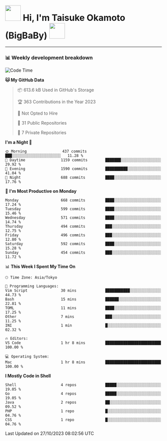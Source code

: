 <!-- Title -->
<h1>
    <img src="https://media.tenor.com/TlyRveJkgo4AAAAi/cloud-cloud-strife.gif" width="50"/> 
    Hi, I'm Taisuke Okamoto (BigBaBy) 
    <img src="https://media.tenor.com/TlyRveJkgo4AAAAi/cloud-cloud-strife.gif" width="50"/>
</h1>

---

<h3> 📊 Weekly development breakdown </h3>
<!-- waka-readme-stats -->

<!--START_SECTION:waka-->
![Code Time](http://img.shields.io/badge/Code%20Time-1%2C642%20hrs%208%20mins-blue)

**🐱 My GitHub Data** 

> 📦 613.6 kB Used in GitHub's Storage 
 > 
> 🏆 363 Contributions in the Year 2023
 > 
> 🚫 Not Opted to Hire
 > 
> 📜 31 Public Repositories 
 > 
> 🔑 7 Private Repositories 
 > 
**I'm a Night 🦉** 

```text
🌞 Morning                437 commits         ███░░░░░░░░░░░░░░░░░░░░░░   11.28 % 
🌆 Daytime                1159 commits        ███████░░░░░░░░░░░░░░░░░░   29.92 % 
🌃 Evening                1590 commits        ██████████░░░░░░░░░░░░░░░   41.04 % 
🌙 Night                  688 commits         ████░░░░░░░░░░░░░░░░░░░░░   17.76 % 
```
📅 **I'm Most Productive on Monday** 

```text
Monday                   668 commits         ████░░░░░░░░░░░░░░░░░░░░░   17.24 % 
Tuesday                  599 commits         ████░░░░░░░░░░░░░░░░░░░░░   15.46 % 
Wednesday                571 commits         ████░░░░░░░░░░░░░░░░░░░░░   14.74 % 
Thursday                 494 commits         ███░░░░░░░░░░░░░░░░░░░░░░   12.75 % 
Friday                   496 commits         ███░░░░░░░░░░░░░░░░░░░░░░   12.80 % 
Saturday                 592 commits         ████░░░░░░░░░░░░░░░░░░░░░   15.28 % 
Sunday                   454 commits         ███░░░░░░░░░░░░░░░░░░░░░░   11.72 % 
```


📊 **This Week I Spent My Time On** 

```text
🕑︎ Time Zone: Asia/Tokyo

💬 Programming Languages: 
Vim Script               30 mins             ███████████░░░░░░░░░░░░░░   44.73 % 
Bash                     15 mins             ██████░░░░░░░░░░░░░░░░░░░   22.81 % 
TOML                     11 mins             ████░░░░░░░░░░░░░░░░░░░░░   17.25 % 
Other                    7 mins              ███░░░░░░░░░░░░░░░░░░░░░░   11.25 % 
INI                      1 min               █░░░░░░░░░░░░░░░░░░░░░░░░   02.32 % 

🔥 Editors: 
VS Code                  1 hr 8 mins         █████████████████████████   100.00 % 

💻 Operating System: 
Mac                      1 hr 8 mins         █████████████████████████   100.00 % 
```

**I Mostly Code in Shell** 

```text
Shell                    4 repos             █████░░░░░░░░░░░░░░░░░░░░   19.05 % 
Go                       4 repos             █████░░░░░░░░░░░░░░░░░░░░   19.05 % 
Java                     2 repos             ██░░░░░░░░░░░░░░░░░░░░░░░   09.52 % 
PHP                      1 repo              █░░░░░░░░░░░░░░░░░░░░░░░░   04.76 % 
CSS                      1 repo              █░░░░░░░░░░░░░░░░░░░░░░░░   04.76 % 
```




 Last Updated on 27/10/2023 08:02:56 UTC
<!--END_SECTION:waka-->
